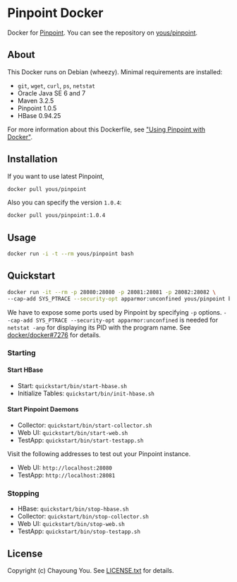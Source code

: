 # Pinpoint Docker

Docker for [Pinpoint](https://github.com/naver/pinpoint). You can see the
repository on [yous/pinpoint](https://registry.hub.docker.com/u/yous/pinpoint/).

## About

This Docker runs on Debian (wheezy). Minimal requirements are installed:

- `git`, `wget`, `curl`, `ps`, `netstat`
- Oracle Java SE 6 and 7
- Maven 3.2.5
- Pinpoint 1.0.5
- HBase 0.94.25

For more information about this Dockerfile, see
["Using Pinpoint with Docker"](http://yous.be/2015/05/05/using-pinpoint-with-docker/).

## Installation

If you want to use latest Pinpoint,

``` sh
docker pull yous/pinpoint
```

Also you can specify the version `1.0.4`:

``` sh
docker pull yous/pinpoint:1.0.4
```

## Usage

``` sh
docker run -i -t --rm yous/pinpoint bash
```

## Quickstart

``` sh
docker run -it --rm -p 28080:28080 -p 28081:28081 -p 28082:28082 \
--cap-add SYS_PTRACE --security-opt apparmor:unconfined yous/pinpoint bash
```

We have to expose some ports used by Pinpoint by specifying `-p` options.
`--cap-add SYS_PTRACE --security-opt apparmor:unconfined` is needed for
`netstat -anp` for displaying its PID with the program name. See
[docker/docker#7276](https://github.com/docker/docker/issues/7276) for details.

### Starting

#### Start HBase

- Start: `quickstart/bin/start-hbase.sh`
- Initialize Tables: `quickstart/bin/init-hbase.sh`

#### Start Pinpoint Daemons

- Collector: `quickstart/bin/start-collector.sh`
- Web UI: `quickstart/bin/start-web.sh`
- TestApp: `quickstart/bin/start-testapp.sh`

Visit the following addresses to test out your Pinpoint instance.

- Web UI: `http://localhost:28080`
- TestApp: `http://localhost:28081`

### Stopping

- HBase: `quickstart/bin/stop-hbase.sh`
- Collector: `quickstart/bin/stop-collector.sh`
- Web UI: `quickstart/bin/stop-web.sh`
- TestApp: `quickstart/bin/stop-testapp.sh`

## License

Copyright (c) Chayoung You. See
[LICENSE.txt](https://github.com/yous/pinpoint-docker/blob/master/LICENSE.txt)
for details.
